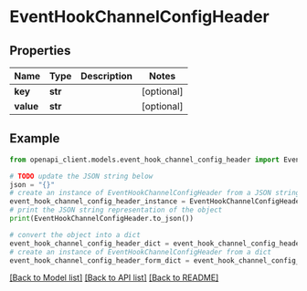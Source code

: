 # EventHookChannelConfigHeader


## Properties

Name | Type | Description | Notes
------------ | ------------- | ------------- | -------------
**key** | **str** |  | [optional] 
**value** | **str** |  | [optional] 

## Example

```python
from openapi_client.models.event_hook_channel_config_header import EventHookChannelConfigHeader

# TODO update the JSON string below
json = "{}"
# create an instance of EventHookChannelConfigHeader from a JSON string
event_hook_channel_config_header_instance = EventHookChannelConfigHeader.from_json(json)
# print the JSON string representation of the object
print(EventHookChannelConfigHeader.to_json())

# convert the object into a dict
event_hook_channel_config_header_dict = event_hook_channel_config_header_instance.to_dict()
# create an instance of EventHookChannelConfigHeader from a dict
event_hook_channel_config_header_form_dict = event_hook_channel_config_header.from_dict(event_hook_channel_config_header_dict)
```
[[Back to Model list]](../README.md#documentation-for-models) [[Back to API list]](../README.md#documentation-for-api-endpoints) [[Back to README]](../README.md)


